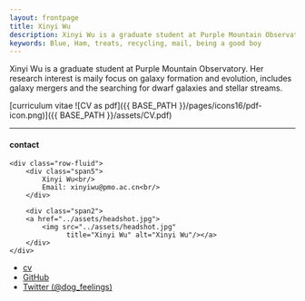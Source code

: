 ```yaml
---
layout: frontpage
title: Xinyi Wu
description: Xinyi Wu is a graduate student at Purple Mountain Observatory(PMO). 
keywords: Blue, Ham, treats, recycling, mail, being a good boy
---
```


Xinyi Wu is a graduate student at Purple Mountain Observatory. Her research interest is maily focus on galaxy formation and evolution, includes galaxy mergers and the searching for dwarf galaxies and stellar streams. 

[curriculum vitae ![CV as pdf]({{ BASE_PATH }}/pages/icons16/pdf-icon.png)]({{ BASE_PATH }}/assets/CV.pdf)<br/>


---


<div class="container">
<h4><a name="contact"></a>contact</h4>

    <div class="row-fluid">
        <div class="span5">
            Xinyi Wu<br/>
            Email: xinyiwu@pmo.ac.cn<br/>
        </div>

        <div class="span2">
        <a href="../assets/headshot.jpg">
            <img src="../assets/headshot.jpg"
                  title="Xinyi Wu" alt="Xinyi Wu"/></a>
        </div>
    </div>
</div>

<div class="navbar">
  <div class="navbar-inner">
      <ul class="nav">
          <li><a href="{{ BASE_PATH }}/assets/CV.pdf">cv</a></li>
          <li><a href="https://github.com/NeutronStar2001">GitHub</a></li>
          <li><a href="https://twitter.com/dog_feelings">Twitter (@dog_feelings)</a></li>
      </ul>
  </div>
</div>
